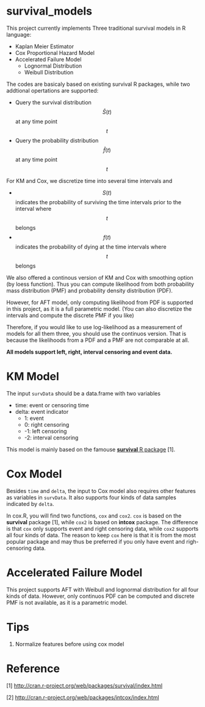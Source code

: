 survival_models
===============


This project currently implements Three traditional survival models in R language:

- Kaplan Meier Estimator
- Cox Proportional Hazard Model
- Accelerated Failure Model
    - Lognormal Distribution
    - Weibull Distribution

The codes are basicaly based on existing survival R packages, while two addtional opertations are supported:

- Query the survival distribution $$\hat{S}(t)$$ at any time point $$t$$
- Query the probability distribution $$\hat{f}(t)$$ at any time point $$t$$

For KM and Cox, we discretize time into several time intervals and

- $$S(t)$$ indicates the probability of surviving the time intervals prior to the interval where $$t$$ belongs
- $$f(t)$$ indicates the probability of dying at the time intervals where $$t$$ belongs

We also offered a continous version of KM and Cox with smoothing option (by loess function). Thus you can compute likelihood from both probability mass distribution (PMF) and probability density distribution (PDF).

However, for AFT model, only computing likelihood from PDF is supported in this project, as it is a full parametric model. (You can also discretize the intervals and compute the discrete PMF if you like)

Therefore, if you would like to use log-likelihood as a measurement of models for all them three, you should use the continuos version. That is because the likelihoods from a PDF and a PMF are not comparable at all.

**All models support left, right, interval censoring and event data.**

# KM Model

The input ``survData`` should be a data.frame with two variables

- time: event or censoring time
- delta: event indicator
	- 1: event
	- 0: right censoring
	- -1: left censoring
	- -2: interval censoring

This model is mainly based on the famouse [**survival** R package](http://cran.r-project.org/web/packages/survival/index.html) [1]. 

# Cox Model

Besides ``time`` and ``delta``, the input to Cox model also requires other features as variables in ``survData``. It also supports four kinds of data samples indicated by ``delta``.

In cox.R, you will find two functions, ``cox`` and ``cox2``. ``cox`` is based on the ****survival**** package [1], while ``cox2`` is based on  ****intcox**** package. The difference is that ``cox`` only supports event and right censoring data, while ``cox2`` supports all four kinds of data. The reason to keep ``cox`` here is that it is from the most popular package and may thus be preferred if you only have event and righ-censoring data.



# Accelerated Failure Model

This project supports AFT with Weibull and lognormal distribution for all four kinds of data. However, only continuos PDF can be computed and discrete PMF is not available, as it is a parametric model.

# Tips

1. Normalize features before using cox model


# Reference

[1] http://cran.r-project.org/web/packages/survival/index.html

[2] http://cran.r-project.org/web/packages/intcox/index.html




